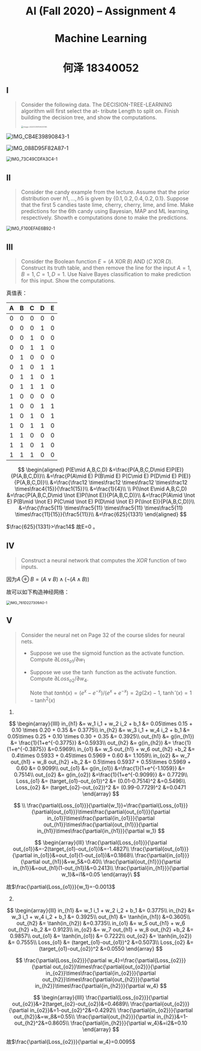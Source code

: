 <h1 align=center>AI (Fall 2020) – Assignment 4</h1>

<h1 align=center>Machine Learning</h1>

<h1 align=center>何泽  18340052</h1>

## Ⅰ

> Consider the following data. The DECISION-TREE-LEARNING algorithm will first select the at- tribute Length to split on. Finish building the decision tree, and show the computations.
>
> <img src="README.assets/image-20201218154635185.png" alt="image-20201218154635185" style="zoom:35%;" />

<img src="README.assets/IMG_CB4E39890843-1.jpeg" alt="IMG_CB4E39890843-1"  />

![IMG_088D95F82A87-1](README.assets/IMG_088D95F82A87-1.jpeg)

<img src="README.assets/IMG_73C49CDFA3C4-1.jpeg" alt="IMG_73C49CDFA3C4-1" style="zoom:80%;" />

## Ⅱ

> Consider the candy example from the lecture. Assume that the prior distribution over $h1, \ldots, h5$ is given by $\{0.1, 0.2, 0.4, 0.2, 0.1\}$. Suppose that the first 5 candies taste lime, cherry, cherry, lime, and lime. Make predictions for the 6th candy using Bayesian, MAP and ML learning, respectively. Showth e computations done to make the predictions.

<img src="README.assets/IMG_F100EFAE6B92-1.jpeg" alt="IMG_F100EFAE6B92-1" style="zoom:80%;" />

## Ⅲ

> Consider the Boolean function $E = (A\;\mathrm{XOR}\;B) \;\mathrm{AND}\; (C\;\mathrm{XOR}\;D)$. Construct its truth table, and then remove the line for the input $A = 1, B = 1, C = 1, D = 1$. Use Naive Bayes classification to make prediction for this input. Show the computations.

真值表：

|  A   |  B   |  C   |  D   |  E   |
| :--: | :--: | :--: | :--: | :--: |
|  0   |  0   |  0   |  0   |  0   |
|  0   |  0   |  0   |  1   |  0   |
|  0   |  0   |  1   |  0   |  0   |
|  0   |  0   |  1   |  1   |  0   |
|  0   |  1   |  0   |  0   |  0   |
|  0   |  1   |  0   |  1   |  1   |
|  0   |  1   |  1   |  0   |  1   |
|  0   |  1   |  1   |  1   |  0   |
|  1   |  0   |  0   |  0   |  0   |
|  1   |  0   |  0   |  1   |  1   |
|  1   |  0   |  1   |  0   |  1   |
|  1   |  0   |  1   |  1   |  0   |
|  1   |  1   |  0   |  0   |  0   |
|  1   |  1   |  0   |  1   |  0   |
|  1   |  1   |  1   |  0   |  0   |

$$
\begin{aligned}
P(E\mid A,B,C,D)
&=\frac{P(A,B,C,D\mid E)P(E)}{P(A,B,C,D)}\\
&=\frac{P(A\mid E) P(B\mid E) P(C\mid E) P(D\mid E) P(E)}{P(A,B,C,D)}\\
&=\frac{\frac12 \times\frac12 \times\frac12 \times\frac12 \times\frac4{15}}{\frac1{15}}\\
&=\frac{1}{4}\\ \\
P(\lnot E\mid A,B,C,D)
&=\frac{P(A,B,C,D\mid \lnot E)P(\lnot E)}{P(A,B,C,D)}\\
&=\frac{P(A\mid \lnot E) P(B\mid \lnot E) P(C\mid \lnot E) P(D\mid \lnot E) P(\lnot E)}{P(A,B,C,D)}\\
&=\frac{\frac5{11} \times\frac5{11} \times\frac5{11} \times\frac5{11} \times\frac{11}{15}}{\frac5{11}}\\
&=\frac{625}{1331}
\end{aligned}
$$

$\frac{625}{1331}>\frac14$ 故E=0 。

## Ⅳ

> Construct a neural network that computes the $XOR$ function of two inputs.

因为$A \oplus B= (A \lor B) \land (\lnot (A \land B))$

故可以如下构造神经网络：

<img src="README.assets/IMG_761D227309A0-1.jpeg" alt="IMG_761D227309A0-1" style="zoom:67%;" />

## Ⅴ

> Consider the neural net on Page 32 of the course slides for neural nets.
>
> - Suppose we use the sigmoid function as the activate function. Compute $\partial {Loss_{o1}}/\partial{w_1}$
>
> - Suppose we use the $\tanh$ function as the activate function. Compute $\partial{Loss_{o2}}/\partial{w_4}$.
>
>      Note that  $tanh(x) = (e^x - e^{-x})/(e^x + e^{-x}) = 2g(2x) - 1,\ 
>         \tanh'(x) = 1 - \tanh^2(x)$

1. 

$$
\begin{array}{llll}
in_{h1} &= w_1 i_1 + w_2 i_2 + b_1 &= 0.05\times  0.15 + 0.10 \times  0.20 + 0.35 &= 0.3775\\
in_{h2} &= w_3 i_1 + w_4 i_2 + b_1 &= 0.05\times  0.25 + 0.10 \times  0.30 + 0.35 &= 0.3925\\
out_{h1} &= g(in_{h1}) &= \frac{1}{1+e^{-0.3775}} &=0.5933\\
out_{h2} &= g(in_{h2}) &= \frac{1}{1+e^{-0.3875}} &=0.5969\\
in_{o1} &= w_5 out_{h1} + w_6 out_{h2} +b_2 &= 0.4\times  0.5933 + 0.45\times  0.5969 + 0.60 &= 1.1059\\
in_{o2} &= w_7 out_{h1} + w_8 out_{h2} +b_2 &= 0.5\times  0.5937 + 0.55\times  0.5969 + 0.60 &= 0.9099\\
out_{o1} &= g(in_{o1}) &=\frac{1}{1+e^{-1.1059}} &= 0.7514\\
out_{o2} &= g(in_{o2}) &=\frac{1}{1+e^{-0.9099}} &= 0.7729\\
Loss_{o1} &= (target_{o1}-out_{o1})^2 &= (0.01-0.7514)^2 &=0.5496\\
Loss_{o2} &= (target_{o2}-out_{o2})^2 &= (0.99-0.7729)^2 &=0.0471
\end{array}
$$


$$
\\ \frac{\partial{Loss_{o1}}}{\partial{w_1}}=\frac{\partial{Loss_{o1}}}{\partial{out_{o1}}}\times\frac{\partial{out_{o1}}}{\partial in_{o1}}\times\frac{\partial{in_{o1}}}{\partial out_{h1}}\times\frac{\partial{out_{h1}}}{\partial in_{h1}}\times\frac{\partial{in_{h1}}}{\partial w_1}
$$

$$
\begin{array}{lll}
        \frac{\partial{Loss_{o1}}}{\partial out_{o1}}&=-2(target_{o1}-out_{o1})&=-1.4827\\
        \frac{\partial{out_{o1}}}{\partial in_{o1}}&=out_{o1}(1-out_{o1})&=0.1868\\
        \frac{\partial{in_{o1}}}{\partial out_{h1}}&=w_5&=0.40\\
        \frac{\partial{out_{h1}}}{\partial in_{h1}}&=out_{h1}(1-out_{h1})&=0.2413\\
        \frac{\partial{in_{h1}}}{\partial w_1}&=i1&=0.05
    \end{array}\
$$

故$\frac{\partial{Loss_{o1}}}{w_1}=-0.0013$

2. 

$$
\begin{array}{lll}
        in_{h1} &= w_1 i_1 + w_2 i_2 + b_1 &= 0.3775\\
        in_{h2} &= w_3 i_1 + w_4 i_2 + b_1 &= 0.3925\\
        out_{h1} &= \tanh(in_{h1}) &=0.3605\\
        out_{h2} &= \tanh(in_{h2}) &=0.3735\\
        in_{o1} &= w_5 out_{h1} + w_6 out_{h2} +b_2 &= 0.9123\\
        in_{o2} &= w_7 out_{h1} + w_8 out_{h2} +b_2 &= 0.9857\\
        out_{o1} &= \tanh(in_{o1}) &= 0.7222\\
        out_{o2} &= \tanh(in_{o2}) &= 0.7555\\
        Loss_{o1} &= (target_{o1}-out_{o1})^2 &=0.5073\\
        Loss_{o2} &= (target_{o1}-out_{o2})^2 &=0.0550
\end{array}
$$


$$
\frac{\partial{Loss_{o2}}}{\partial w_4}=\frac{\partial{Loss_{o2}}}{\partial out_{o2}}\times\frac{\partial{out_{o2}}}{\partial in_{o2}}\times\frac{\partial{in_{o2}}}{\partial out_{h2}}\times\frac{\partial{out_{h2}}}{\partial in_{h2}}\times\frac{\partial{in_{h2}}}{\partial w_4}
$$

$$
\begin{array}{llll}
        \frac{\partial{Loss_{o2}}}{\partial out_{o2}}&=2(target_{o2}-out_{o2})&=0.4689\\
        \frac{\partial{out_{o2}}}{\partial in_{o2}}&=1-out_{o2}^2&=0.4292\\
        \frac{\partial{in_{o2}}}{\partial out_{h2}}&=w_8&=0.55\\
        \frac{\partial{out_{h2}}}{\partial in_{h2}}&=1-out_{h2}^2&=0.8605\\
        \frac{\partial{in_{h2}}}{\partial w_4}&=i2&=0.10
    \end{array}
$$

故$\frac{\partial{Loss_{o2}}}{\partial w_4}=0.0095$